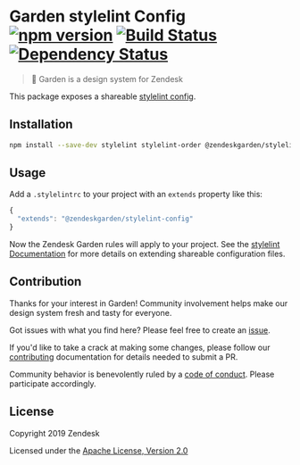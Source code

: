 # Garden stylelint Config [![npm version](https://img.shields.io/npm/v/@zendeskgarden/stylelint-config.svg?style=flat-square)](https://www.npmjs.com/package/@zendeskgarden/stylelint-config) [![Build Status](https://img.shields.io/travis/zendeskgarden/stylelint-config/master.svg?style=flat-square)](https://travis-ci.org/zendeskgarden/stylelint-config) [![Dependency Status](https://img.shields.io/david/dev/zendeskgarden/stylelint-config.svg?style=flat-square)](https://david-dm.org/zendeskgarden/stylelint-config?type=dev)

> :seedling: Garden is a design system for Zendesk

This package exposes a shareable [stylelint
config](http://stylelint.io/?%2Fdocs%2Fuser-guide%2Fconfiguration.md).

## Installation

```sh
npm install --save-dev stylelint stylelint-order @zendeskgarden/stylelint-config
```

## Usage

Add a `.stylelintrc` to your project with an `extends` property like this:

```js
{
  "extends": "@zendeskgarden/stylelint-config"
}
```

Now the Zendesk Garden rules will apply to your project. See the [stylelint
Documentation](http://stylelint.io/?%2Fdocs%2Fuser-guide%2Fconfiguration.md)
for more details on extending shareable configuration files.

## Contribution

Thanks for your interest in Garden! Community involvement helps make our
design system fresh and tasty for everyone.

Got issues with what you find here? Please feel free to create an
[issue](https://github.com/zendeskgarden/stylelint-config/issues/new).

If you'd like to take a crack at making some changes, please follow our
[contributing](.github/CONTRIBUTING.md) documentation for details needed
to submit a PR.

Community behavior is benevolently ruled by a [code of
conduct](.github/CODE_OF_CONDUCT.md). Please participate accordingly.

## License

Copyright 2019 Zendesk

Licensed under the [Apache License, Version 2.0](LICENSE.md)
